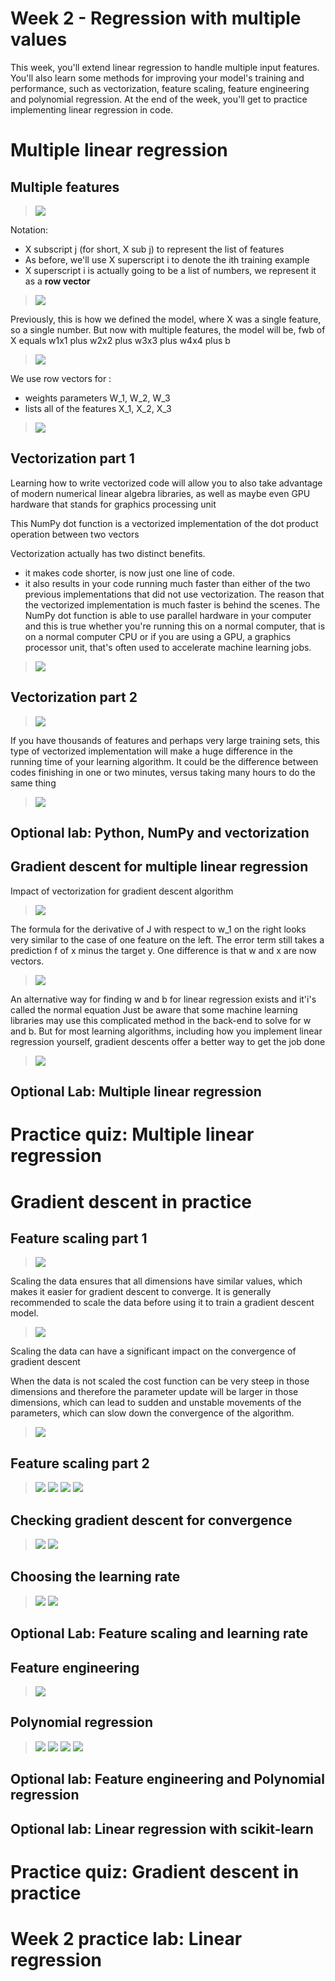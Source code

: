 # Week 2 - Regression with multiple values

This week, you'll extend linear regression to handle multiple input features. You'll also learn some methods for improving your model's training and performance, such as vectorization, feature scaling, feature engineering and polynomial regression. At the end of the week, you'll get to practice implementing linear regression in code.

# Multiple linear regression

## Multiple features

> <img src="./images/w02-01-Multiple_features/img_2023-01-29_07-39-17.png">

Notation: 
- X subscript j (for short, X sub j) to represent the list of features
- As before, we'll use X superscript i to denote the ith training example
- X superscript i is actually going to be a list of numbers, we represent it as a **row vector**

> <img src="./images/w02-01-Multiple_features/img_2023-01-29_07-39-49.png">

Previously, this is how we defined the model, where X was a single feature, so a single number. 
But now with multiple features, the model will be, fwb of X equals w1x1 plus w2x2 plus w3x3 plus w4x4 plus b

> <img src="./images/w02-01-Multiple_features/img_2023-01-29_07-40-13.png">

We use row vectors for :
 - weights parameters W_1, W_2, W_3
 - lists all of the features X_1, X_2, X_3 

> <img src="./images/w02-01-Multiple_features/img_2023-01-29_07-40-44.png">

## Vectorization part 1

Learning how to write vectorized code will allow you to also take advantage of modern numerical linear algebra libraries, as well as maybe even GPU hardware that stands for graphics processing unit

This NumPy dot function is a vectorized implementation of the dot product operation between two vectors

Vectorization actually has two distinct benefits. 
 - it makes code shorter, is now just one line of code. 
 - it also results in your code running much faster than either of the two previous implementations that did not use vectorization. The reason that the vectorized implementation is much faster is behind the scenes. The NumPy dot function is able to use parallel hardware in your computer and this is true whether you're running this on a normal computer, that is on a normal computer CPU or if you are using a GPU, a graphics processor unit, that's often used to accelerate machine learning jobs. 
 
> <img src="./images/w02-02-Vectorization_part_1/img_2023-01-29_07-43-53.png">

## Vectorization part 2

> <img src="./images/w02-03-Vectorization_part_2/img_2023-01-29_07-44-39.png">

If you have thousands of features and perhaps very large training sets, this type of vectorized implementation will make a huge difference in the running time of your learning algorithm. It could be the difference between codes finishing in one or two minutes, versus taking many hours to do the same thing

> <img src="./images/w02-03-Vectorization_part_2/img_2023-01-29_07-45-17.png">

## Optional lab: Python, NumPy and vectorization

## Gradient descent for multiple linear regression

Impact of vectorization for gradient descent algorithm 

> <img src="./images/w02-04-Gradient_descent_for_multiple_linear_regression/img_2023-01-29_07-46-03.png">

The formula for the derivative of J with respect to w_1 on the right looks very similar to the case of one feature on the left. The error term still takes a prediction f of x minus the target y. One difference is that w and x are now vectors. 

> <img src="./images/w02-04-Gradient_descent_for_multiple_linear_regression/img_2023-01-29_07-46-25.png">

An alternative way for finding w and b for linear regression exists and it'i's called the normal equation
Just be aware that some machine learning libraries may use this complicated method in the back-end to solve for w and b. But for most learning algorithms, including how you implement linear regression yourself, gradient descents offer a better way to get the job done

> <img src="./images/w02-04-Gradient_descent_for_multiple_linear_regression/img_2023-01-29_07-46-41.png">

## Optional Lab: Multiple linear regression

# Practice quiz: Multiple linear regression

# Gradient descent in practice

## Feature scaling part 1

> <img src="./images/w02-05-Feature_scaling_part_1/img_2023-01-29_07-47-33.png">

Scaling the data ensures that all dimensions have similar values, which makes it easier for gradient descent to converge. It is generally recommended to scale the data before using it to train a gradient descent model.


> <img src="./images/w02-05-Feature_scaling_part_1/img_2023-01-29_07-47-43.png">

Scaling the data can have a significant impact on the convergence of gradient descent

When the data is not scaled the cost function can be very steep in those dimensions and therefore the parameter update will be larger in those dimensions, which can lead to sudden and unstable movements of the parameters, which can slow down the convergence of the algorithm.

> <img src="./images/w02-05-Feature_scaling_part_1/img_2023-01-29_07-47-57.png">

## Feature scaling part 2

> <img src="./images/w02-06-Feature_scaling_part_2/img_2023-01-29_07-48-46.png">
> <img src="./images/w02-06-Feature_scaling_part_2/img_2023-01-29_07-49-00.png">
> <img src="./images/w02-06-Feature_scaling_part_2/img_2023-01-29_07-49-20.png">
> <img src="./images/w02-06-Feature_scaling_part_2/img_2023-01-29_07-49-32.png">

## Checking gradient descent for convergence

> <img src="./images/w02-07-Checking_gradient_descent_for_convergence/img_2023-01-29_07-50-05.png">
> <img src="./images/w02-07-Checking_gradient_descent_for_convergence/img_2023-01-29_07-50-24.png">

## Choosing the learning rate

> <img src="./images/w02-08-Choosing_the_learning_rate/img_2023-01-29_07-51-04.png">
> <img src="./images/w02-08-Choosing_the_learning_rate/img_2023-01-29_07-51-15.png">

## Optional Lab: Feature scaling and learning rate

## Feature engineering

> <img src="./images/w02-09-Feature_engineering/img_2023-01-29_07-51-50.png">

## Polynomial regression

> <img src="./images/w02-10-Polynomial_regression/img_2023-01-29_07-53-08.png">
> <img src="./images/w02-10-Polynomial_regression/img_2023-01-29_07-53-44.png">
> <img src="./images/w02-10-Polynomial_regression/img_2023-01-29_07-53-54.png">
> <img src="./images/w02-10-Polynomial_regression/img_2023-01-29_07-54-12.png">

## Optional lab: Feature engineering and Polynomial regression

## Optional lab: Linear regression with scikit-learn

# Practice quiz: Gradient descent in practice

# Week 2 practice lab: Linear regression

